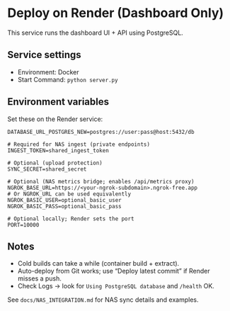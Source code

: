 # Deploy on Render (Dashboard Only)

This service runs the dashboard UI + API using PostgreSQL.

## Service settings
- Environment: Docker
- Start Command: `python server.py`

## Environment variables
Set these on the Render service:

```
DATABASE_URL_POSTGRES_NEW=postgres://user:pass@host:5432/db

# Required for NAS ingest (private endpoints)
INGEST_TOKEN=shared_ingest_token

# Optional (upload protection)
SYNC_SECRET=shared_secret

# Optional (NAS metrics bridge; enables /api/metrics proxy)
NGROK_BASE_URL=https://<your-ngrok-subdomain>.ngrok-free.app
# Or NGROK_URL can be used equivalently
NGROK_BASIC_USER=optional_basic_user
NGROK_BASIC_PASS=optional_basic_pass

# Optional locally; Render sets the port
PORT=10000
```

## Notes
- Cold builds can take a while (container build + extract).
- Auto-deploy from Git works; use “Deploy latest commit” if Render misses a push.
- Check Logs → look for `Using PostgreSQL database` and `/health` OK.

See `docs/NAS_INTEGRATION.md` for NAS sync details and examples.
